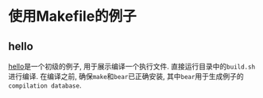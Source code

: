 # 使用Makefile的例子

## hello
[hello](./hello/makefiles/Makefile)是一个初级的例子, 用于展示编译一个执行文件. 直接运行目录中的`build.sh`进行编译. 在编译之前, 确保`make`和`bear`已正确安装, 其中`bear`用于生成例子的`compilation database`.  
